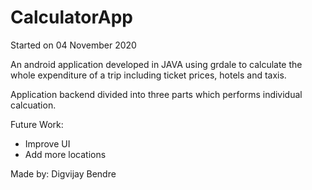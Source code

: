 # CalculatorApp
Started on 04 November 2020

An android application developed in JAVA using grdale to calculate the whole expenditure of a trip including ticket prices, hotels and taxis.

Application backend divided into three parts which performs individual calcuation. 

Future Work:
- Improve UI
- Add more locations

Made by:
Digvijay Bendre
